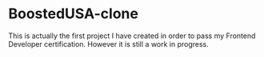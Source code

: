# BoostedUSA-clone
This is actually the first project I have created in order to pass my Frontend Developer certification. However it is still a work in progress.
